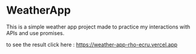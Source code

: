 # WeatherApp


This is a simple weather app project made to practice my interactions with APIs and use promises.

to see the result click here : https://weather-app-rho-ecru.vercel.app
